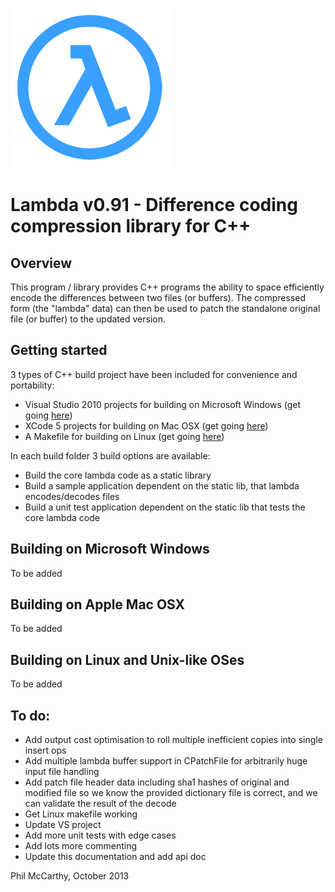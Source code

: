 ![Lambda logo](lambda.png)
# Lambda v0.91 - Difference coding compression library for C++

## Overview
This program / library provides C++ programs the ability to space efficiently encode the differences between two
files (or buffers). The compressed form (the "lambda" data) can then be used to patch the standalone
original file (or buffer) to the updated version.

## Getting started
3 types of C++ build project have been included for convenience and portability:

- Visual Studio 2010 projects for building on Microsoft Windows (get going [here](#WinBuild))
- XCode 5 projects for building on Mac OSX (get going [here](#MacBuild))
- A Makefile for building on Linux (get going [here](#LinuxBuild))
 
 In each build folder 3 build options are available:
 
 - Build the core lambda code as a static library
 - Build a sample application dependent on the static lib, that lambda encodes/decodes files
 - Build a unit test application dependent on the static lib that tests the core lambda code

## <a id="WinBuild">Building on Microsoft Windows</a>
To be added

## <a id="MacBuild">Building on Apple Mac OSX</a>
To be added

## <a id="LinuxBuild">Building on Linux and Unix-like OSes</a>
To be added

## To do:
- Add output cost optimisation to roll multiple inefficient copies into single insert ops
- Add multiple lambda buffer support in CPatchFile for arbitrarily huge input file handling
- Add patch file header data including sha1 hashes of original and modified file so we know
the provided dictionary file is correct, and we can validate the result of the decode
- Get Linux makefile working
- Update VS project
- Add more unit tests with edge cases
- Add lots more commenting
- Update this documentation and add api doc

Phil McCarthy, October 2013
